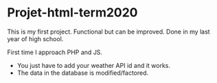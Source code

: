 # Projet-html-term2020

This is my first project. 
Functional but can be improved. 
Done in my last year of high school. 

First time I approach PHP and JS.

- You just have to add your weather API id and it works.
- The data in the database is modified/factored.
